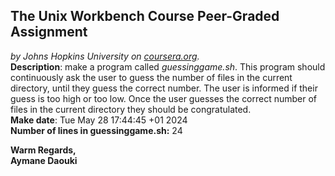 ## The Unix Workbench Course Peer-Graded Assignment
*by Johns Hopkins University on [coursera.org](https://www.coursera.org/).*
\
**Description**: make a program called *guessinggame.sh*. This program should continuously ask the user to guess the number of files in the current directory, until they guess the correct number. The user is informed if their guess is too high or too low. Once the user guesses the correct number of files in the current directory they should be congratulated.
\
**Make date**: 
Tue May 28 17:44:45 +01 2024
\
**Number of lines in guessinggame.sh:** 
24


**Warm Regards,**
\
**Aymane Daouki**
